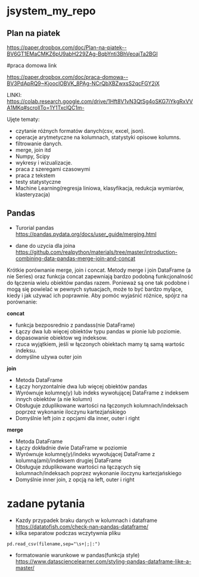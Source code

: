 # jsystem_my_repo

## Plan na piatek

https://paper.dropbox.com/doc/Plan-na-piatek--BV6GT1EMaCMKZ6pU9abH229ZAg-BqbYnti3BhVeoajTa2BGI






#praca domowa link

https://paper.dropbox.com/doc/praca-domowa--BV3PdApRQ9~KjooclOBVK_8PAg-NCrQbXBZwxsS2qcFGY2jX

LINKI:
https://colab.research.google.com/drive/1Hft8V1vN3QtSg4oSKG7iYkgRxVVA1MKq#scrollTo=1Y1TxclQC1m-





Ujęte tematy:
- czytanie różnych formatów danych(csv, excel, json).
- operacje arytmetyczne na kolumnach, statystyki opisowe kolumns.
- filtrowanie danych.
- merge, join itd
- Numpy, Scipy
- wykresy i wizualizacje.
- praca z szeregami czasowymi
- praca z tekstem
- testy statystyczne
- Machine Learning(regresja liniowa, klasyfikacja, redukcja wymiarów, klasteryzacja)


## Pandas
- Turorial pandas https://pandas.pydata.org/docs/user_guide/merging.html

- dane do uzycia dla joina https://github.com/realpython/materials/tree/master/introduction-combining-data-pandas-merge-join-and-concat

Krótkie porównanie merge, join i concat.
Metody merge i join DataFrame (a nie Series) oraz funkcja concat zapewniają bardzo podobną funkcjonalność do łączenia wielu obiektów pandas razem. Ponieważ są one tak podobne i mogą się powielać w pewnych sytuacjach, może to być bardzo mylące, kiedy i jak używać ich poprawnie. Aby pomóc wyjaśnić różnice, spójrz na porównanie:

**concat**
- funkcja bezposrednio z pandass(nie DataFrame)
- Łączy dwa lub więcej obiektów typu pandas w pionie lub poziomie.
- dopasowanie obiektow wg indeksow.
- rzuca wyjątkiem, jeśli w łączonych obiektach mamy tą samą wartośc indeksu.
- domyślne używa outer join


**join**
- Metoda DataFrame
- Łączy horyzontalnie dwa lub więcej obiektów pandas
- Wyrównuje kolumnę(y) lub indeks wywołującej DataFrame z indeksem innych obiektów (a nie kolumn)
- Obsługuje zduplikowane wartości na łączonych kolumnach/indeksach poprzez wykonanie iloczynu kartezjańskiego
- Domyślnie left join z opcjami dla inner, outer i right

**merge**
- Metoda DataFrame
- Łączy dokładnie dwie DataFrame w poziomie
- Wyrównuje kolumnę(y)/indeks wywołującej DataFrame z kolumną(ami)/indeksem drugiej DataFrame
- Obsługuje zduplikowane wartości na łączących się kolumnach/indeksach poprzez wykonanie iloczynu kartezjańskiego
- Domyślnie inner join, z opcją na left, outer i right

# zadane pytania
- Kazdy przypadek braku danych w kolumnach i dataframe https://datatofish.com/check-nan-pandas-dataframe/
- kilka separatow podczas wczytywnia pliku
```{python}
pd.read_csv(filename,sep="\s+|;|:")
```
- formatowanie warunkowe w pandas(funkcja style) https://www.datasciencelearner.com/styling-pandas-dataframe-like-a-master/
